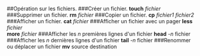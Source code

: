 ##Opération sur les fichiers.
###Créer un fichier.
**touch** *fichier*
###Supprimer un fichier.
**rm** *fichier*
###Copier un fichier.
**cp** *fichier1* *fichier2*
###Afficher un fichier.
**cat** *fichier*
###Afficher un fichier avec un pager
**less** *fichier*  
**more** *fichier*
###Afficher les *n* premières lignes d'un fichier
**head** *-n* fichier
###Afficher les *n* dernières lignes d'un fichier
**tail** *-n* fichier
###Renommer ou déplacer un fichier
**mv** source destination
